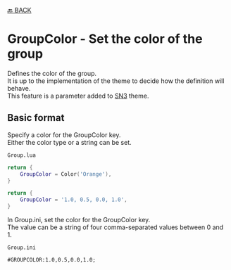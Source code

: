 [🔙 BACK](README.md)

# GroupColor - Set the color of the group

Defines the color of the group.  
It is up to the implementation of the theme to decide how the definition will behave.  
This feature is a parameter added to [SN3](https://github.com/MidflightDigital/ddrsn3-theme) theme.

## Basic format

Specify a color for the GroupColor key.  
Either the color type or a string can be set.

`Group.lua`
```Lua
return {
    GroupColor = Color('Orange'),
}
```

```Lua
return {
    GroupColor = '1.0, 0.5, 0.0, 1.0',
}
```

In Group.ini, set the color for the GroupColor key.  
The value can be a string of four comma-separated values between 0 and 1.

`Group.ini`
```Plain Text
#GROUPCOLOR:1.0,0.5,0.0,1.0;
```
